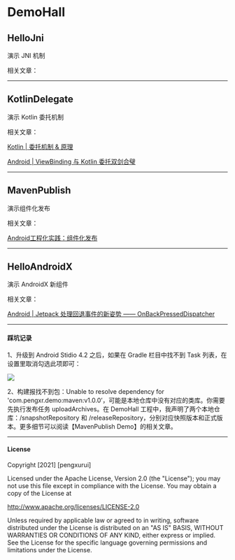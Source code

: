 # DemoHall



## HelloJni

演示 JNI 机制

相关文章：





---
## KotlinDelegate

演示 Kotlin 委托机制

相关文章：

[Kotlin | 委托机制 & 原理](https://juejin.cn/post/6958346113552220173)

[Android | ViewBinding 与 Kotlin 委托双剑合璧](https://juejin.cn/post/6960914424865488932)



---
## MavenPublish

演示组件化发布

相关文章：

[Android工程化实践：组件化发布](https://juejin.cn/post/6963633839860088846)


---
## HelloAndroidX

演示 AndroidX 新组件

相关文章：

[Android | Jetpack 处理回退事件的新姿势 —— OnBackPressedDispatcher](https://juejin.cn/post/6967039557220958244)

----
#### 踩坑记录

1、升级到 Android Stidio 4.2 之后，如果在 Gradle 栏目中找不到 Task 列表，在设置里取消勾选此项即可：

![](https://upload-images.jianshu.io/upload_images/10107787-b037ae917d7fccac.png?imageMogr2/auto-orient/strip%7CimageView2/2/w/1240)

2、构建报找不到包：Unable to resolve dependency for 'com.pengxr.demo:maven:v1.0.0’，可能是本地仓库中没有对应的类库。你需要先执行发布任务 uploadArchives。在 DemoHall 工程中，我声明了两个本地仓库：/snapshotRepository 和 /releaseRepository，分别对应快照版本和正式版本。更多细节可以阅读【MavenPublish Demo】的相关文章。


---
#### License
Copyright [2021] [pengxurui]

Licensed under the Apache License, Version 2.0 (the "License");
you may not use this file except in compliance with the License.
You may obtain a copy of the License at

http://www.apache.org/licenses/LICENSE-2.0

Unless required by applicable law or agreed to in writing, software
distributed under the License is distributed on an "AS IS" BASIS,
WITHOUT WARRANTIES OR CONDITIONS OF ANY KIND, either express or implied.
See the License for the specific language governing permissions and
limitations under the License.

